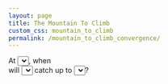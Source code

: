 ```yaml
---
layout: page
title: The Mountain To Climb
custom_css: mountain_to_climb
permalink: /mountain_to_climb_convergence/
---
```


<div id="toolbar">
<div id="interface">
	At <select id = "growthRates" ></select>, when <br />
 	will <select id="selectCountry"></select> 
	catch up to <select id="catchupCountry"></select>?
</div>
<div id="projection"></div>
</div>
<div style="clear: both; margin-bottom: 2em;"></div>
<div id="forecasts"></div>
